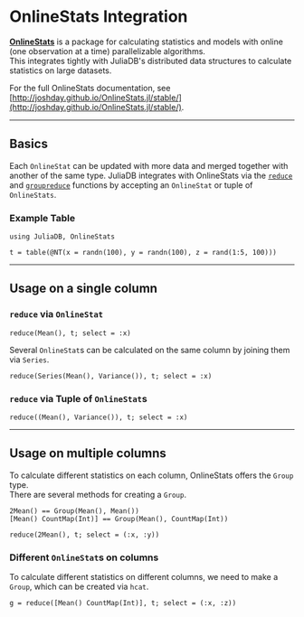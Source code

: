 # OnlineStats Integration

[**OnlineStats**](https://github.com/joshday/OnlineStats.jl) is a package for calculating 
statistics and models with online (one observation at a time) parallelizable algorithms.  
This integrates tightly with JuliaDB's distributed data structures to calculate statistics
on large datasets.

For the full OnlineStats documentation, see [http://joshday.github.io/OnlineStats.jl/stable/](http://joshday.github.io/OnlineStats.jl/stable/).

---

## Basics

Each `OnlineStat` can be updated with more data and merged together with another of the 
same type.  JuliaDB integrates with OnlineStats via the [`reduce`](@ref) and 
[`groupreduce`](@ref) functions by accepting an `OnlineStat` or tuple of `OnlineStats`.


### Example Table

```@repl ex1
using JuliaDB, OnlineStats

t = table(@NT(x = randn(100), y = randn(100), z = rand(1:5, 100)))
```

---

## Usage on a single column

### `reduce` via `OnlineStat`

```@repl ex1
reduce(Mean(), t; select = :x)
```

Several `OnlineStat`s can be calculated on the same column by joining them via `Series`.

```@repl ex1 
reduce(Series(Mean(), Variance()), t; select = :x)
```

### `reduce` via Tuple of `OnlineStat`s

```@repl ex1
reduce((Mean(), Variance()), t; select = :x)
```

---

## Usage on multiple columns

To calculate different statistics on each column, OnlineStats offers the `Group` type.  
There are several methods for creating a `Group`.  

```
2Mean() == Group(Mean(), Mean())
[Mean() CountMap(Int)] == Group(Mean(), CountMap(Int))
```


```@repl ex1
reduce(2Mean(), t; select = (:x, :y))
```

### Different `OnlineStat`s on columns

To calculate different statistics on different columns, we need to make a `Group`, which can
be created via `hcat`.

```@repl ex1 
g = reduce([Mean() CountMap(Int)], t; select = (:x, :z))
```